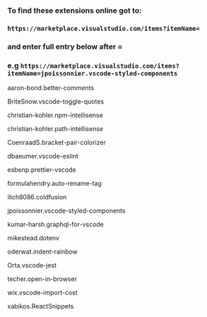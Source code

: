 ### To find these extensions online got to:
### `https://marketplace.visualstudio.com/items?itemName=`
### and enter full entry below after =
### e.g `https://marketplace.visualstudio.com/items?itemName=jpoissonnier.vscode-styled-components`

aaron-bond.better-comments

BriteSnow.vscode-toggle-quotes

christian-kohler.npm-intellisense

christian-kohler.path-intellisense

CoenraadS.bracket-pair-colorizer

dbaeumer.vscode-eslint

esbenp.prettier-vscode

formulahendry.auto-rename-tag

ilich8086.coldfusion

jpoissonnier.vscode-styled-components

kumar-harsh.graphql-for-vscode

mikestead.dotenv

oderwat.indent-rainbow

Orta.vscode-jest

techer.open-in-browser

wix.vscode-import-cost

xabikos.ReactSnippets

